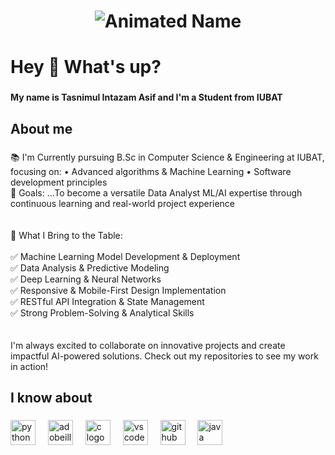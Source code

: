 
<h1 align="center">
  <img src="https://readme-typing-svg.herokuapp.com?font=Fira+Code&weight=700&size=40&pause=1000&color=F7F7F7&center=true&vCenter=true&width=600&lines=👋+Hi+there!;I'm+Tasnimul+Intazam+Asif" alt="Animated Name" />
</h1>

<h1 align="left">Hey 👋 What's up?</h1>


###

<p align="left"><b>My name is Tasnimul Intazam Asif and I'm a Student from IUBAT</b></p>

###

<h2 align="left">About me</h2>

###

<p align="left">📚 I'm Currently pursuing B.Sc in Computer Science & Engineering at IUBAT, focusing on: • Advanced algorithms & Machine Learning • Software development principles<br>🎯 Goals: ...To become a versatile Data Analyst ML/AI expertise through continuous learning and real-world project experience<br><br><br>💫 What I Bring to the Table:<br><br>✅ Machine Learning Model Development & Deployment<br>✅ Data Analysis & Predictive Modeling<br>✅ Deep Learning & Neural Networks<br>✅ Responsive & Mobile-First Design Implementation<br>✅ RESTful API Integration & State Management<br>✅ Strong Problem-Solving & Analytical Skills<br><br><br>I'm always excited to collaborate on innovative projects and create impactful AI-powered solutions. Check out my repositories to see my work in action!</p>

###

<h2 align="left">I know about</h2>

###

<div align="left">
  <img src="https://cdn.jsdelivr.net/gh/devicons/devicon/icons/python/python-original.svg" height="40" alt="python logo"  />
  <img width="12" />
  <img src="https://cdn.simpleicons.org/adobeillustrator/FF9A00" height="40" alt="adobeillustrator logo"  />
  <img width="12" />
  <img src="https://cdn.simpleicons.org/c/A8B9CC" height="40" alt="c logo"  />
  <img width="12" />
  <img src="https://skillicons.dev/icons?i=vscode" height="40" alt="vscode logo"  />
  <img width="12" />
  <img src="https://skillicons.dev/icons?i=github" height="40" alt="github logo"  />
  <img width="12" />
  <img src="https://skillicons.dev/icons?i=java" height="40" alt="java logo"  />
</div>

###
